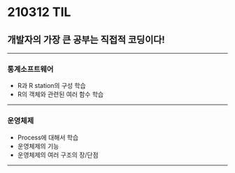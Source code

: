 # 210312 TIL
## 개발자의 가장 큰 공부는 직접적 코딩이다!
--------------------
### 통계소프트웨어
  * R과 R station의 구성 학습
  * R의 객체와 관련된 여러 함수 학습
---------------
### 운영체제
 * Process에 대해서 학습
 * 운영체제의 기능
 * 운영체제의 여러 구조의 장/단점
------------------
